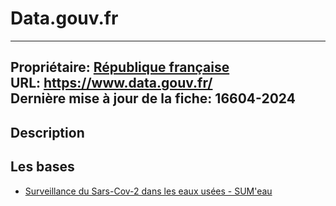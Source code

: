 # Data.gouv.fr
----
Propriétaire: [République française](../fournisseurs/rep_francaise.md) <br/>
URL: https://www.data.gouv.fr/ <br/>
Dernière mise à jour de la fiche: 16604-2024 <br/>
----

## Description


## Les bases
- [Surveillance du Sars-Cov-2 dans les eaux usées - SUM'eau](../bases/sumeau/sumeau.md)